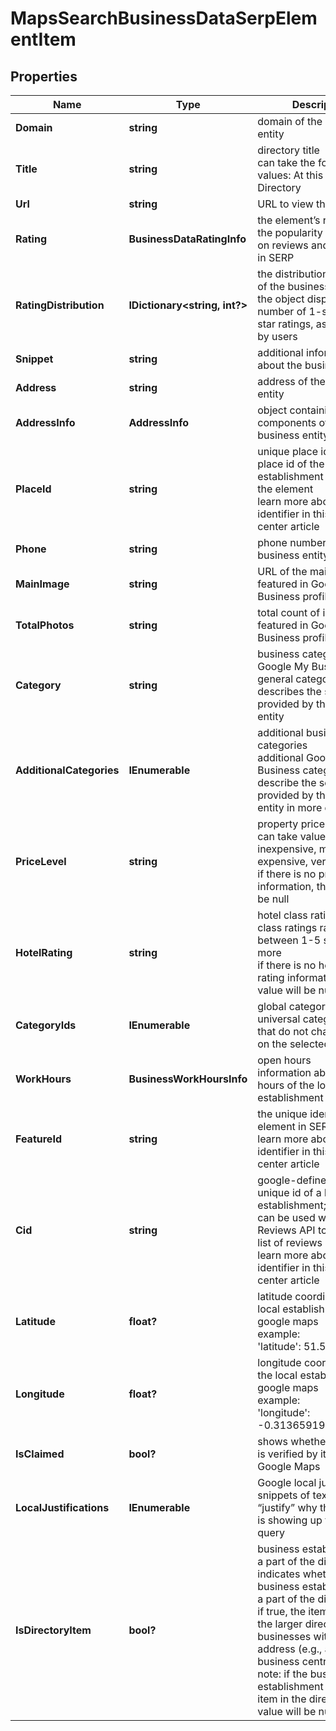# MapsSearchBusinessDataSerpElementItem


## Properties

| Name | Type | Description | Notes |
|------------ | ------------- | ------------- | -------------|
**Domain** | **string** | domain of the business entity |[optional]|
**Title** | **string** | directory title<br>can take the following values: At this place, Directory |[optional]|
**Url** | **string** | URL to view the menu |[optional]|
**Rating** | **BusinessDataRatingInfo** | the element’s rating <br>the popularity rate based on reviews and displayed in SERP |[optional]|
**RatingDistribution** | **IDictionary<string, int?>** | the distribution of ratings of the business entity<br>the object displays the number of 1-star to 5-star ratings, as reviewed by users |[optional]|
**Snippet** | **string** | additional information about the business entity |[optional]|
**Address** | **string** | address of the business entity |[optional]|
**AddressInfo** | **AddressInfo** | object containing address components of the business entity |[optional]|
**PlaceId** | **string** | unique place identifier<br>place id of the local establishment featured in the element<br>learn more about the identifier in this help center article |[optional]|
**Phone** | **string** | phone number of the business entity |[optional]|
**MainImage** | **string** | URL of the main image featured in Google My Business profile |[optional]|
**TotalPhotos** | **string** | total count of images featured in Google My Business profile |[optional]|
**Category** | **string** | business category<br>Google My Business general category that best describes the services provided by the business entity |[optional]|
**AdditionalCategories** | **IEnumerable<string>** | additional business categories<br>additional Google My Business categories that describe the services provided by the business entity in more detail |[optional]|
**PriceLevel** | **string** | property price level<br>can take values: inexpensive, moderate, expensive, very_expensive<br>if there is no price level information, the value will be null |[optional]|
**HotelRating** | **string** | hotel class rating<br>class ratings range between 1-5 stars, learn more<br>if there is no hotel class rating information, the value will be null |[optional]|
**CategoryIds** | **IEnumerable<string>** | global category IDs<br>universal category IDs that do not change based on the selected country |[optional]|
**WorkHours** | **BusinessWorkHoursInfo** | open hours<br>information about work hours of the local establishment |[optional]|
**FeatureId** | **string** | the unique identifier of the element in SERP<br>learn more about the identifier in this help center article |[optional]|
**Cid** | **string** | google-defined client id<br>unique id of a local establishment;<br>can be used with Google Reviews API to get a full list of reviews<br>learn more about the identifier in this help center article |[optional]|
**Latitude** | **float?** | latitude coordinate of the local establishments in google maps<br>example:<br>'latitude': 51.584091 |[optional]|
**Longitude** | **float?** | longitude coordinate of the local establishment in google maps<br>example:<br>'longitude': -0.31365919999999997 |[optional]|
**IsClaimed** | **bool?** | shows whether the entity is verified by its owner on Google Maps |[optional]|
**LocalJustifications** | **IEnumerable<string>** | Google local justifications<br>snippets of text that “justify” why the business is showing up for search query |[optional]|
**IsDirectoryItem** | **bool?** | business establishment is a part of the directory<br>indicates whether the business establishment is a part of the directory;<br>if true, the item is a part of the larger directory of businesses with the same address (e.g., a mall or a business centre);<br>note: if the business establishment is a parent item in the directory, the value will be null |[optional]|